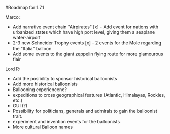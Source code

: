 #Roadmap for 1.7.1

Marco:

- Add narrative event chain "Airpirates"
[x] - Add event for nations with urbanized states which have high port level, giving them a seaplane water-airport
- 2-3 new Schneider Trophy events
[x] - 2 events for the Mole regarding the "Italia" balloon
- Add some events to the giant zeppelin flying route for more glamourous flair

Lord R:

- Add the posibility to sponsor historical balloonists
- Add more historical balloonists
- Ballooning experiencene?
- expeditions to cross geographical features (Atlantic, Himalayas, Rockies, etc.)
- GUI (?)
- Possibility for politicians, generals and admirals to gain the balloonist trait.
- experiment and invention events for the balloonists
- More cultural Balloon names
